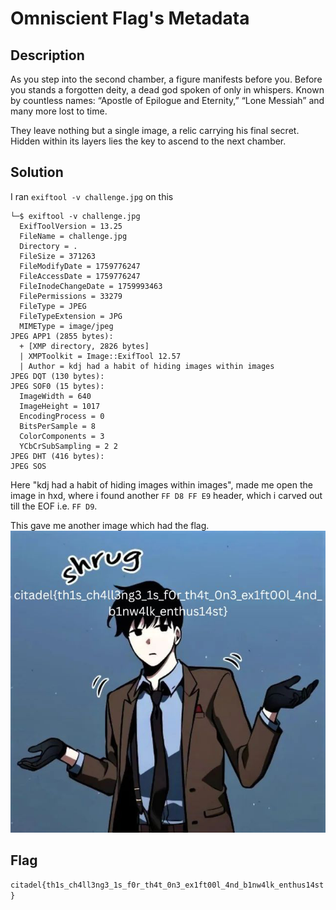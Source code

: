# Omniscient Flag's Metadata


## Description

As you step into the second chamber, a figure manifests before you. Before you stands a forgotten deity, a dead god spoken of only in whispers. Known by countless names: “Apostle of Epilogue and Eternity,” “Lone Messiah” and many more lost to time.

They leave nothing but a single image, a relic carrying his final secret. Hidden within its layers lies the key to ascend to the next chamber.

## Solution
I ran `exiftool -v challenge.jpg` on this
```
└─$ exiftool -v challenge.jpg
  ExifToolVersion = 13.25
  FileName = challenge.jpg
  Directory = .
  FileSize = 371263
  FileModifyDate = 1759776247
  FileAccessDate = 1759776247
  FileInodeChangeDate = 1759993463
  FilePermissions = 33279
  FileType = JPEG
  FileTypeExtension = JPG
  MIMEType = image/jpeg
JPEG APP1 (2855 bytes):
  + [XMP directory, 2826 bytes]
  | XMPToolkit = Image::ExifTool 12.57
  | Author = kdj had a habit of hiding images within images
JPEG DQT (130 bytes):
JPEG SOF0 (15 bytes):
  ImageWidth = 640
  ImageHeight = 1017
  EncodingProcess = 0
  BitsPerSample = 8
  ColorComponents = 3
  YCbCrSubSampling = 2 2
JPEG DHT (416 bytes):
JPEG SOS
``` 
Here "kdj had a habit of hiding images within images", made me open the image in hxd, where i found another ``FF D8 FF E9`` header, which i carved out till the EOF i.e. ``FF D9``.

This gave me another image which had the flag.
![alt text](Untitled3.png)

## Flag
`citadel{th1s_ch4ll3ng3_1s_f0r_th4t_0n3_ex1ft00l_4nd_b1nw4lk_enthus14st}`
``````
